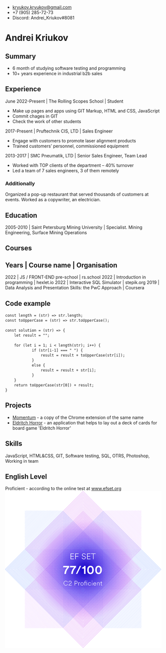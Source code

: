 - kryukov.kryukov@gmail.com
- +7 (905) 285-72-73
- Discord: Andrei_Kriukov#8081
	
# Andrei Kriukov

## Summary

- 6 month of studying software testing and programming 
- 10+ years experience in industrial b2b sales

## Experience

June 2022-Present | The Rolling Scopes School | Student

- Make up pages and apps using GIT Markup, HTML and CSS, JavaScript
- Commit chages in GIT
- Check the work of other students


2017-Present | Pruftechnik CIS, LTD | Sales Engineer

- Engage with customers to promote laser alignment products
- Trained customers’ personnel, commissioned equipment

2013-2017 | SMC Pneumatik, LTD | Senior Sales Engineer, Team Lead

- Worked with TOP clients of the department – 40% turnover
- Led a team of 7 sales engineers, 3 of them remotely

### Additionally
Organized a pop-up restaurant that served thousands of customers at events. Worked as a copywriter, an electrician.

## Education

2005-2010 | Saint Petersburg Mining University | Specialist. Mining Engineering, Surface Mining Operations

## Courses
Years | Course name | Organisation
---
2022 | JS / FRONT-END pre-school | rs.school
2022 | Introduction in programming | hexlet.io
2022 | Interactive SQL Simulator | stepik.org
2019 |  Data Analysis and Presentation Skills: the PwC Approach | Coursera

## Code example
```
const length = (str) => str.length;
const toUpperCase = (str) => str.toUpperCase();

const solution = (str) => {
    let result = ""; 

    for (let i = 1; i < length(str); i++) {
            if (str[i-1] === " ") {
                result = result + toUpperCase(str[i]);
            }
            else {
                result = result + str[i];   
            }
    }
    return toUpperCase(str[0]) + result;
}
```

## Projects

- [Momentum](https://rolling-scopes-school.github.io/andrei-kriukov-JSFEPRESCHOOL2022Q2/momentum/) - a copy of the Chrome extension of the same name
- [Eldritch Horror](https://andrei-kriukov.github.io/codejam-eldritch/) - an application that helps to lay out a deck of cards for board game 'Eldritch Horror'



## Skills
JavaScript, HTML&CSS, GIT, Software testing, SQL, OTRS, Photoshop, Working in team

## English Level
Proficient - according to the online test at www.efset.org
![EF certificate](assets/img/certificate_77.png)
